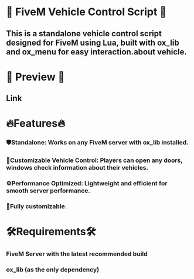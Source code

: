 # 🚗 FiveM Vehicle Control Script 🚗
## This is a standalone vehicle control script designed for FiveM using Lua, built with ox_lib and ox_menu for easy interaction.about vehicle.

# 🔗 Preview 🔗
## Link

# 🔥Features🔥
### 🛡️Standalone: Works on any FiveM server with ox_lib installed.
### 🚗Customizable Vehicle Control: Players can open any doors, windows check information about their vehicles.
### ⚙️Performance Optimized: Lightweight and efficient for smooth server performance.
### 🔧Fully customizable.
# 🛠️Requirements🛠️
### FiveM Server with the latest recommended build
### ox_lib (as the only dependency) 
	 
